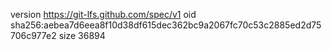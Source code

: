version https://git-lfs.github.com/spec/v1
oid sha256:aebea7d6eea8f10d38df615dec362bc9a2067fc70c53c2885ed2d75706c977e2
size 36894
